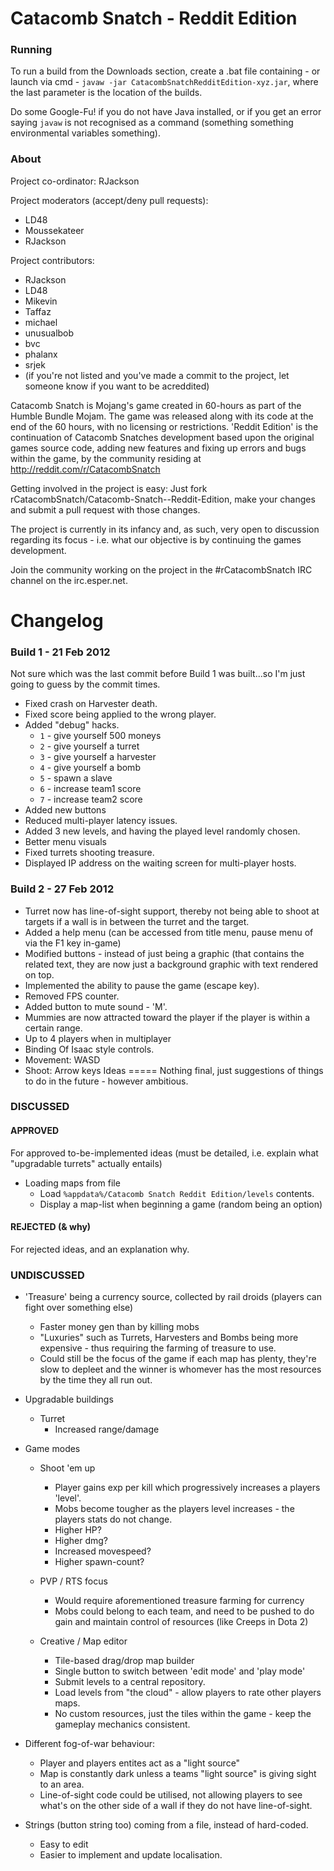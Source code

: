 Catacomb Snatch - Reddit Edition
================================
### Running
To run a build from the Downloads section, create a .bat file containing - or launch via cmd - `javaw -jar CatacombSnatchRedditEdition-xyz.jar`, where the last parameter  is the location of the builds.

Do some Google-Fu! if you do not have Java installed, or if you get an error saying `javaw` is not recognised as a command (something something environmental variables something).

### About
Project co-ordinator: RJackson

Project moderators (accept/deny pull requests):

* LD48
* Moussekateer
* RJackson

Project contributors:

* RJackson
* LD48
* Mikevin
* Taffaz
* michael
* unusualbob
* bvc
* phalanx
* srjek
* (if you're not listed and you've made a commit to the project, let someone know if you want to be acreddited)

Catacomb Snatch is Mojang's game created in 60-hours as part of the Humble Bundle Mojam. The game was released along with its code at the end of the 60 hours, with no licensing or restrictions.  'Reddit Edition' is the continuation of Catacomb Snatches development based upon the original games source code, adding new features and fixing up errors and bugs within the game, by the community residing at http://reddit.com/r/CatacombSnatch

Getting involved in the project is easy:  Just fork rCatacombSnatch/Catacomb-Snatch--Reddit-Edition, make your changes and submit a pull request with those changes.

The project is currently in its infancy and, as such, very open to discussion regarding its focus - i.e. what our objective is by continuing the games development.

Join the community working on the project in the #rCatacombSnatch IRC channel on the irc.esper.net.

Changelog
=========
### Build 1 - 21 Feb 2012
Not sure which was the last commit before Build 1 was built...so I'm just going to guess by the commit times.

* Fixed crash on Harvester death.
* Fixed score being applied to the wrong player.
* Added "debug" hacks.
  * `1` - give yourself 500 moneys
  * `2` - give yourself a turret
  * `3` - give yourself a harvester
  * `4` - give yourself a bomb
  * `5` - spawn a slave 
  * `6` - increase team1 score
  * `7` - increase team2 score 
* Added new buttons
* Reduced multi-player latency issues.
* Added 3 new levels, and having the played level randomly chosen.
* Better menu visuals
* Fixed turrets shooting treasure.
* Displayed IP address on the waiting screen for multi-player hosts.

### Build 2 - 27 Feb 2012
* Turret now has line-of-sight support, thereby not being able to shoot at targets if a wall is in between the turret and the target.
* Added a help menu (can be accessed from title menu, pause menu of via the F1 key in-game)
* Modified buttons - instead of just being a graphic (that contains the related text, they are now just a background graphic with text rendered on top.
* Implemented the ability to pause the game (escape key).
* Removed FPS counter.
* Added button to mute sound - 'M'.
* Mummies are now attracted toward the player if the player is within a certain range.
* Up to 4 players when in multiplayer
* Binding Of Isaac style controls.
 * Movement: WASD
 * Shoot: Arrow keys
Ideas
=====
Nothing final, just suggestions of things to do in the future - however ambitious.
### DISCUSSED
#### APPROVED
For approved to-be-implemented ideas (must be detailed, i.e. explain what "upgradable turrets" actually entails)

* Loading maps from file
  * Load `%appdata%/Catacomb Snatch Reddit Edition/levels` contents.
  * Display a map-list when beginning a game (random being an option)

#### REJECTED (& why)
For rejected ideas, and an explanation why.

### UNDISCUSSED

* 'Treasure' being a currency source, collected by rail droids (players can fight over something else)
  * Faster money gen than by killing mobs
  * "Luxuries" such as Turrets, Harvesters and Bombs being more expensive - thus requiring the farming of treasure to use.
  * Could still be the focus of the game if each map has plenty, they're slow to depleet and the winner is whomever has the most resources by the time they all run out.

* Upgradable buildings
  * Turret
    * Increased range/damage

* Game modes
  * Shoot 'em up
	  * Player gains exp per kill which progressively increases a players 'level'.
	  * Mobs become tougher as the players level increases - the players stats do not change.
      * Higher HP?
      * Higher dmg?
      * Increased movespeed?
      * Higher spawn-count?

  * PVP / RTS focus
    * Would require aforementioned treasure farming for currency
    * Mobs could belong to each team, and need to be pushed to do gain and maintain control of resources (like Creeps in Dota 2)

  * Creative / Map editor
    * Tile-based drag/drop map builder
    * Single button to switch between 'edit mode' and 'play mode'
    * Submit levels to a central repository.
    * Load levels from "the cloud" - allow players to rate other players maps.
    * No custom resources, just the tiles within the game - keep the gameplay mechanics consistent.

* Different fog-of-war behaviour:
  * Player and players entites act as a "light source"
  * Map is constantly dark unless a teams "light source" is giving sight to an area.
  * Line-of-sight code could be utilised, not allowing players to see what's on the other side of a wall if they do not have line-of-sight.

* Strings (button string too) coming from a file, instead of hard-coded.
  * Easy to edit
  * Easier to implement and update localisation.